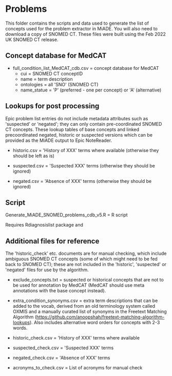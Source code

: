 # Problems

This folder contains the scripts and data used to generate the list of concepts used for the problem extractor in MiADE. You will also need to download a copy of SNOMED CT. These files were built using the Feb 2022 UK SNOMED CT release.

## Concept database for MedCAT

- full_condition_list_MedCAT_cdb.csv = concept database for MedCAT
    - cui = SNOMED CT conceptID
    - name = term description
    - ontologies = all 'SNO' (SNOMED CT)
    - name_statue = 'P' (preferred - one per concept) or 'A' (alternative)

## Lookups for post processing

Epic problem list entries do not include metadata attributes such as 'suspected' or 'negated'; they can only contain pre-coordinated SNOMED CT concepts. These lookup tables of base concepts and linked precoordinated negated, historic or suspected versions which can be provided as the MiADE output to Epic NoteReader.

- historic.csv = 'History of XXX' terms where available (otherwise they should be left as is)

- suspected.csv = 'Suspected XXX' terms (otherwise they should be ignored)

- negated.csv = 'Absence of XXX' terms  (otherwise they should be ignored)

## Script

Generate_MiADE_SNOMED_problems_cdb_v5.R = R script

Requires Rdiagnosislist package and 

## Additional files for reference

The 'historic_check' etc. documents are for manual checking, which include ambiguous SNOMED CT concepts (some of which might need to be fed back to SNOMED CT); these are not included in the 'historic', 'suspected' or 'negated' files for use by the algorithm.

- exclude_concepts.txt = suspected or historical concepts that are not to be used for annotation by MedCAT (MedCAT should use meta annotations with the base concept instead). 

- extra_condition_synonyms.csv = extra term descriptions that can be added to the vocab, derived from an old terminology system called OXMIS and a manually curated list of synonyms in the Freetext Matching Algorithm (https://github.com/anoopshah/freetext-matching-algorithm-lookups). Also includes alternative word orders for concepts with 2-3 words.

- historic_check.csv = 'History of XXX' terms where available

- suspected_check.csv = 'Suspected XXX' terms

- negated_check.csv = 'Absence of XXX' terms

- acronyms_to_check.csv = List of acronyms for manual check
